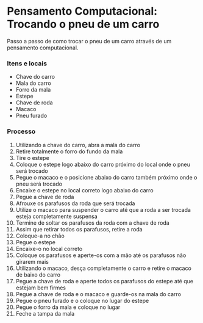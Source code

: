 # Pensamento Computacional: Trocando o pneu de um carro

Passo a passo de como trocar o pneu de um carro através de um pensamento computacional.

### Itens e locais

- Chave do carro
- Mala do carro
- Forro da mala
- Estepe
- Chave de roda
- Macaco
- Pneu furado

### Processo

1. Utilizando a chave do carro, abra a mala do carro
2. Retire totalmente o forro do fundo da mala
3. Tire o estepe
4. Coloque o estepe logo abaixo do carro próximo do local onde o pneu será trocado
5. Pegue o macaco e o posicione abaixo do carro também próximo onde o pneu será trocado
6. Encaixe o estepe no local correto logo abaixo do carro
7. Pegue a chave de roda
8. Afrouxe os parafusos da roda que será trocada
9. Utilize o macaco para suspender o carro até que a roda a ser trocada esteja completamente suspensa
10. Termine de soltar os parafusos da roda com a chave de roda
11. Assim que retirar todos os parafusos, retire a roda
12. Coloque-a no chão
13. Pegue o estepe
14. Encaixe-o no local correto
15. Coloque os parafusos e aperte-os com a mão até os parafusos não girarem mais
16. Utilizando o macaco, desça completamente o carro e retire o macaco de baixo do carro
17. Pegue a chave de roda e aperte todos os parafusos do estepe até que estejam bem firmes
18. Pegue a chave de roda e o macaco e guarde-os na mala do carro
19. Pegue o pneu furado e o coloque no lugar do estepe
20. Pegue o forro da mala e coloque no lugar
21. Feche a tampa da mala
